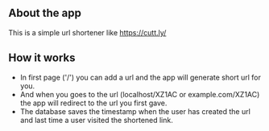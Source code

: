 ## About the app
This is a simple url shortener like https://cutt.ly/
## How it works
- In first page ('/') you can add a url and the app will generate short url for you.
- And when you goes to the url (localhost/XZ1AC or example.com/XZ1AC) the app will redirect to the url you first gave.
- The database saves the timestamp when the user has created the url and last time a user visited the shortened link.
